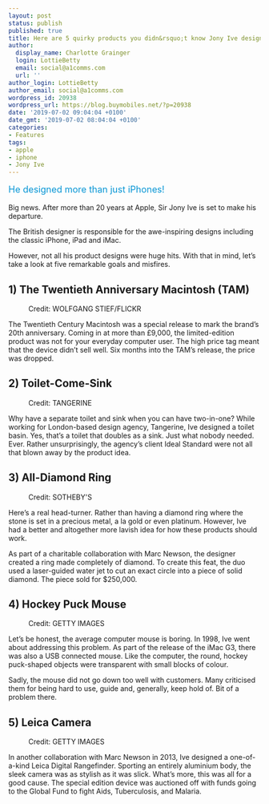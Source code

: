 ```yaml
---
layout: post
status: publish
published: true
title: Here are 5 quirky products you didn&rsquo;t know Jony Ive designed
author:
  display_name: Charlotte Grainger
  login: LottieBetty
  email: social@a1comms.com
  url: ''
author_login: LottieBetty
author_email: social@a1comms.com
wordpress_id: 20938
wordpress_url: https://blog.buymobiles.net/?p=20938
date: '2019-07-02 09:04:04 +0100'
date_gmt: '2019-07-02 08:04:04 +0100'
categories:
- Features
tags:
- apple
- iphone
- Jony Ive
---
```

<p><!-- wp:paragraph --></p>
<p><span class="postStandFirst" style="color: #0896d5; line-height: 26px; font-size: 18px;">He designed more than just iPhones!</span></p>
<p><!-- /wp:paragraph --></p>
<p><!-- wp:paragraph --></p>
<p>Big news. After more than 20 years at Apple, Sir Jony Ive is set to make his departure.</p>
<p><!-- /wp:paragraph --></p>
<p><!-- wp:paragraph --></p>
<p>The British designer is responsible for the awe-inspiring designs including the classic iPhone, iPad and iMac.</p>
<p><!-- /wp:paragraph --></p>
<p><!-- wp:paragraph --></p>
<p>However, not all his product designs were huge hits. With that in mind, let&rsquo;s take a look at five remarkable goals and misfires.</p>
<p><!-- /wp:paragraph --></p>
<p><!-- wp:heading --></p>
<h2>1) The Twentieth Anniversary Macintosh (TAM)</h2>
<p><!-- /wp:heading --></p>
<p><!-- wp:image {"id":20942,"align":"center","className":"size-full wp-image-20942"} --></p>
<div class="wp-block-image size-full wp-image-20942">
<figure class="aligncenter"><img src="https://storage.googleapis.com/a1comms-blog-buymobiles/1/2019/07/twentieth-anniversary-macintosh.jpg" alt="" class="wp-image-20942"/><br />
<figcaption>Credit: WOLFGANG STIEF/FLICKR</figcaption>
</figure>
</div>
<p><!-- /wp:image --></p>
<p><!-- wp:paragraph --></p>
<p>The Twentieth Century Macintosh was a special release to mark the brand&rsquo;s 20th anniversary. Coming in at more than &pound;9,000, the limited-edition product was not for your everyday computer user. The high price tag meant that the device didn&rsquo;t sell well. Six months into the TAM&rsquo;s release, the price was dropped.</p>
<p><!-- /wp:paragraph --></p>
<p><!-- wp:heading --></p>
<h2>2) Toilet-Come-Sink</h2>
<p><!-- /wp:heading --></p>
<p><!-- wp:image {"id":20943,"align":"center","className":"size-full wp-image-20943"} --></p>
<div class="wp-block-image size-full wp-image-20943">
<figure class="aligncenter"><img src="https://storage.googleapis.com/a1comms-blog-buymobiles/1/2019/07/toilet-and-sink-jony-ive.jpg" alt="" class="wp-image-20943"/><br />
<figcaption>Credit: TANGERINE</figcaption>
</figure>
</div>
<p><!-- /wp:image --></p>
<p><!-- wp:paragraph --></p>
<p>Why have a separate toilet and sink when you can have two-in-one? While working for London-based design agency, Tangerine, Ive designed a toilet basin. Yes, that&rsquo;s a toilet that doubles as a sink. Just what nobody needed. Ever. Rather unsurprisingly, the agency&rsquo;s client Ideal Standard were not all that blown away by the product idea.</p>
<p><!-- /wp:paragraph --></p>
<p><!-- wp:heading --></p>
<h2>3) All-Diamond Ring</h2>
<p><!-- /wp:heading --></p>
<p><!-- wp:image {"id":20941,"align":"center","className":"size-full wp-image-20941"} --></p>
<div class="wp-block-image size-full wp-image-20941">
<figure class="aligncenter"><img src="https://storage.googleapis.com/a1comms-blog-buymobiles/1/2019/07/diamond-ring-jony-ive.jpg" alt="" class="wp-image-20941"/><br />
<figcaption>Credit: SOTHEBY'S</figcaption>
</figure>
</div>
<p><!-- /wp:image --></p>
<p><!-- wp:paragraph --></p>
<p>Here&rsquo;s a real head-turner. Rather than having a diamond ring where the stone is set in a precious metal, a la gold or even platinum. However, Ive had a better and altogether more lavish idea for how these products should work.</p>
<p><!-- /wp:paragraph --></p>
<p><!-- wp:paragraph --></p>
<p>As part of a charitable collaboration with Marc Newson, the designer created a ring made completely of diamond. To create this feat, the duo used a laser-guided water jet to cut an exact circle into a piece of solid diamond. The piece sold for $250,000.</p>
<p><!-- /wp:paragraph --></p>
<p><!-- wp:heading --></p>
<h2>4) Hockey Puck Mouse</h2>
<p><!-- /wp:heading --></p>
<p><!-- wp:image {"id":20939,"align":"center","className":"wp-image-20939 size-full"} --></p>
<div class="wp-block-image wp-image-20939 size-full">
<figure class="aligncenter"><img src="https://storage.googleapis.com/a1comms-blog-buymobiles/1/2019/07/imac-g3-mouse-jony-ive.jpg" alt="" class="wp-image-20939"/><br />
<figcaption>Credit: GETTY IMAGES</figcaption>
</figure>
</div>
<p><!-- /wp:image --></p>
<p><!-- wp:paragraph --></p>
<p>Let&rsquo;s be honest, the average computer mouse is boring. In 1998, Ive went about addressing this problem. As part of the release of the iMac G3, there was also a USB connected mouse. Like the computer, the round, hockey puck-shaped objects were transparent with small blocks of colour.</p>
<p><!-- /wp:paragraph --></p>
<p><!-- wp:paragraph --></p>
<p>Sadly, the mouse did not go down too well with customers. Many criticised them for being hard to use, guide and, generally, keep hold of. Bit of a problem there.</p>
<p><!-- /wp:paragraph --></p>
<p><!-- wp:heading --></p>
<h2>5) Leica Camera</h2>
<p><!-- /wp:heading --></p>
<p><!-- wp:image {"id":20940,"align":"center","className":"size-full wp-image-20940"} --></p>
<div class="wp-block-image size-full wp-image-20940">
<figure class="aligncenter"><img src="https://storage.googleapis.com/a1comms-blog-buymobiles/1/2019/07/leica-digital-rangefinder.jpg" alt="" class="wp-image-20940"/><br />
<figcaption>Credit: GETTY IMAGES</figcaption>
</figure>
</div>
<p><!-- /wp:image --></p>
<p><!-- wp:paragraph --></p>
<p>In another collaboration with Marc Newson in 2013, Ive designed a one-of-a-kind Leica Digital Rangefinder. Sporting an entirely aluminium body, the sleek camera was as stylish as it was slick. What&rsquo;s more, this was all for a good cause. The special edition device was auctioned off with funds going to the Global Fund to fight Aids, Tuberculosis, and Malaria.</p>
<p><!-- /wp:paragraph --></p>
